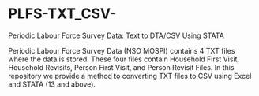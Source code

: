 # PLFS-TXT_CSV-
Periodic Labour Force Survey Data: Text to DTA/CSV Using STATA

Periodic Labour Force Survey Data (NSO MOSPI) contains 4 TXT files where the data is stored. These four files contain Household First Visit, Household Revisits, Person First Visit, and Person Revisit Files. In this repository we provide a method to converting TXT files to CSV using Excel and STATA (13 and above). 


